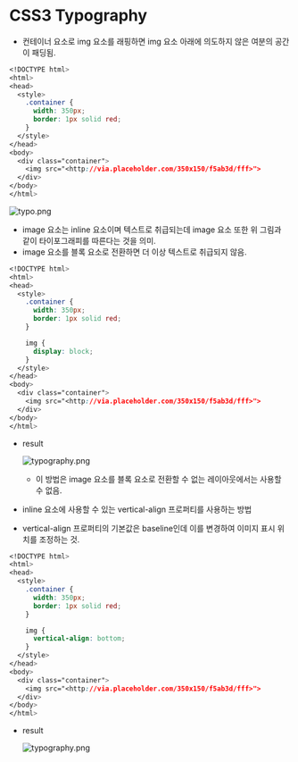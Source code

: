 # CSS3 Typography

- 컨테이너 요소로 img 요소를 래핑하면 img 요소 아래에 의도하지 않은 여분의 공간이 패딩됨.

```css
<!DOCTYPE html>
<html>
<head>
  <style>
    .container {
      width: 350px;
      border: 1px solid red;
    }
  </style>
</head>
<body>
  <div class="container">
    <img src="<http://via.placeholder.com/350x150/f5ab3d/fff>">
  </div>
</body>
</html>
```

![typo.png](https://prod-files-secure.s3.us-west-2.amazonaws.com/510cd684-c9a0-45bd-b45d-b35ad6027628/90c78c34-6ea9-4fca-8461-cd03421449c4/typo.png)

- image 요소는 inline 요소이며 텍스트로 취급되는데 image 요소 또한 위 그림과 같이 타이포그래피를 따른다는 것을 의미.
- image 요소를 블록 요소로 전환하면 더 이상 텍스트로 취급되지 않음.

```css
<!DOCTYPE html>
<html>
<head>
  <style>
    .container {
      width: 350px;
      border: 1px solid red;
    }

    img {
      display: block;
    }
  </style>
</head>
<body>
  <div class="container">
    <img src="<http://via.placeholder.com/350x150/f5ab3d/fff>">
  </div>
</body>
</html>
```

- result

  ![typography.png](https://prod-files-secure.s3.us-west-2.amazonaws.com/510cd684-c9a0-45bd-b45d-b35ad6027628/b923b65b-faae-484b-84dd-0d7ee569240d/typography.png)

  - 이 방법은 image 요소를 블록 요소로 전환할 수 없는 레이아웃에서는 사용할 수 없음.

- inline 요소에 사용할 수 있는 vertical-align 프로퍼티를 사용하는 방법

- vertical-align 프로퍼티의 기본값은 baseline인데 이를 변경하여 이미지 표시 위치를 조정하는 것.

```css
<!DOCTYPE html>
<html>
<head>
  <style>
    .container {
      width: 350px;
      border: 1px solid red;
    }

    img {
      vertical-align: bottom;
    }
  </style>
</head>
<body>
  <div class="container">
    <img src="<http://via.placeholder.com/350x150/f5ab3d/fff>">
  </div>
</body>
</html>
```

- result

  ![typography.png](https://prod-files-secure.s3.us-west-2.amazonaws.com/510cd684-c9a0-45bd-b45d-b35ad6027628/68de09fd-3142-4a38-965a-cfdea9727e9a/typography.png)
